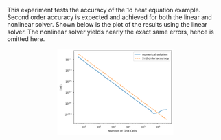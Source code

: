 This experiment tests the accuracy of the 1d heat equation
example. Second order accuracy is expected and achieved for both the
linear and nonlinear solver. Shown below is the plot of the results
using the linear solver. The nonlinear solver yields nearly the exact
same errors, hence is omitted here.

<p align="center">
<img src="./results_2nd_order_linear.png" height="200">
</p>

